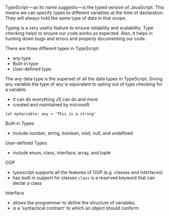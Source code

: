 TypeScript — as its name suggests — is the typed version of JavaScript. This means we can specify types to different variables at the time of declaration. They will always hold the same type of data in that scope.

Typing is a very useful feature to ensure reliability and scalability. Type checking helps to ensure our code works as expected. Also, it helps in hunting down bugs and errors and properly documenting our code.

There are three different types in TypeScript: 
 - any type
 - Built-in type
 - User-defined type

The any data type is the superset of all the data types in TypeScript. Giving any variable the type of any is equivalent to opting out of type checking for a variable.
 - It can do everything JS can do and more
 - created and maintained by microsoft

```let myVariable: any = 'This is a string'```

Built-in Types
 - include number, string, boolean, void, null, and undefined

User-defined Types
 - include enum, class, interface, array, and tuple

OOP
 - typescript supports all the features of OOP (e.g. classes and interfaces)
 - has built in support for classes `class` is a reserved keyword that can declar a class

 Interface
  - allows the programmer to define the structure of variables.
  - is a 'syntactical contract' to which an object should conform
